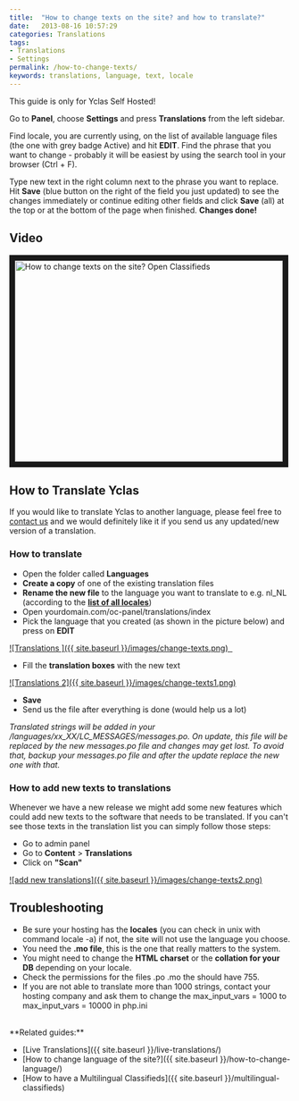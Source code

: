 ```yaml
---
title:  "How to change texts on the site? and how to translate?"
date:   2013-08-16 10:57:29
categories: Translations
tags: 
- Translations
- Settings
permalink: /how-to-change-texts/
keywords: translations, language, text, locale
---
```

<div class="alert alert-warning">
<strong><i class="glyphicon glyphicon-warning-sign"></i> </strong> This guide is only for Yclas Self Hosted!
</div>

Go to **Panel**, choose **Settings** and press **Translations** from the left sidebar.

Find locale, you are currently using, on the list of available language files (the one with grey badge Active) and hit **EDIT**. Find the phrase that you want to change - probably it will be easiest by using the search tool in your browser (Ctrl + F).

Type new text in the right column next to the phrase you want to replace. Hit **Save** (blue button on the right of the field you just updated) to see the changes immediately or continue editing other fields and click **Save** (all) at the top or at the bottom of the page when finished. **Changes done!**

## Video

<a href="http://www.youtube.com/watch?feature=player_embedded&v=7Ha0SHeQPPA
" target="_blank"><img src="http://img.youtube.com/vi/7Ha0SHeQPPA/0.jpg" 
alt="How to change texts on the site? Open Classifieds " width="480" height="360" border="10" /></a>


## How to Translate Yclas

If you would like to translate Yclas to another language, please feel free to [contact us](http://yclas.com/contact/) and we would definitely like it if you send us any updated/new version of a translation. 

### How to translate

  * Open the folder called **Languages**
  * **Create a copy** of one of the existing translation files
  * **Rename the new file** to the language you want to translate to e.g. nl_NL (according to the **[list of all locales](http://www.roseindia.net/tutorials/I18N/locales-list.shtml)**)
  * Open yourdomain.com/oc-panel/translations/index
  * Pick the language that you created (as shown in the picture below) and press on **EDIT**
  
<a href="{{ site.baseurl }}/images/change-texts.png" class="thumbnail gallery-item" data-gallery>
![Translations ]({{ site.baseurl }}/images/change-texts.png)  
</a>

  * Fill the **translation boxes** with the new text
  
<a href="{{ site.baseurl }}/images/change-texts1.png" class="thumbnail gallery-item" data-gallery>
![Translations 2]({{ site.baseurl }}/images/change-texts1.png)
</a>

  * **Save**
  * Send us the file after everything is done (would help us a lot)

_Translated strings will be added in your /languages/xx_XX/LC_MESSAGES/messages.po. On update, this file will be replaced by the new messages.po file and changes may get lost. To avoid that, backup your messages.po file and after the update replace the new one with that._

### How to add new texts to translations

Whenever we have a new release we might add some new features which could add new texts to the software that needs to be translated. If you can't see those texts in the translation list you can simply follow those steps: 

  * Go to admin panel
  * Go to **Content** > **Translations**
  * Click on **"Scan"**

<a href="{{ site.baseurl }}/images/change-texts2.png" class="thumbnail gallery-item" data-gallery>
![add new translations]({{ site.baseurl }}/images/change-texts2.png)
</a>

## Troubleshooting

  * Be sure your hosting has the **locales** (you can check in unix with command locale -a) if not, the site will not use the language you choose.
  * You need the **.mo file**, this is the one that really matters to the system.
  * You might need to change the **HTML charset** or the **collation for your DB** depending on your locale.
  * Check the permissions for the files .po .mo the should have 755.
  * If you are not able to translate more than 1000 strings, contact your hosting company and ask them to change the max_input_vars = 1000 to max_input_vars = 10000 in php.ini


<br>
**Related guides:**

* [Live Translations]({{ site.baseurl }}/live-translations/)
* [How to change language of the site?]({{ site.baseurl }}/how-to-change-language/)
* [How to have a Multilingual Classifieds]({{ site.baseurl }}/multilingual-classifieds)
